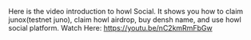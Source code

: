 Here is the video introduction to howl Social.
It shows you how to claim junox(testnet juno), claim howl airdrop, buy densh name, and use howl social platform.
Watch Here: https://youtu.be/nC2kmRmFbGw
